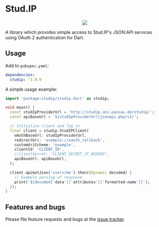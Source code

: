 # Stud.IP

<p align="center">
  <a href="https://github.com/ThexXTURBOXx/dart-studip/actions/workflows/ci.yml"><img src="https://github.com/ThexXTURBOXx/dart-studip/actions/workflows/ci.yml/badge.svg"></a>
</p>

A library which provides simple access to Stud.IP's JSON:API services using
 OAuth 2 authentication for Dart.

## Usage

Add to `pubspec.yaml`:

```yaml
dependencies:
  studip: ^3.0.0
```

A simple usage example:

```dart
import 'package:studip/studip.dart' as studip;

void main() {
  const studIpProviderUrl = 'http://studip.uni-passau.de/studip/';
  const apiBaseUrl = '${studIpProviderUrl}jsonapi.php/v1/';

  // Initialize client and log in
  final client = studip.StudIPClient(
    oAuthBaseUrl: studIpProviderUrl,
    redirectUri: 'example://oauth_callback',
    customUriScheme: 'example',
    clientId: 'CLIENT_ID',
    //clientSecret: 'CLIENT_SECRET_IF_NEEDED',
    apiBaseUrl: apiBaseUrl,
  );

  client.apiGetJson('users/me').then((dynamic decoded) {
    // Example parsing of response
    print('${decoded['data']['attributes']['formatted-name']}');
  });
}
```

## Features and bugs

Please file feature requests and bugs at the [issue tracker](https://github.com/ThexXTURBOXx/dart-studip/issues).
